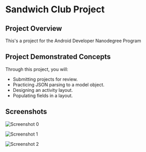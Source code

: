 # Sandwich Club Project

## Project Overview
This's a project for the Android Developer Nanodegree Program

## Project Demonstrated Concepts
Through this project, you will:
- Submitting projects for review.
- Practicing JSON parsing to a model object.
- Designing an activity layout.
- Populating fields in a layout.

## Screenshots

![Screenshot 0](http://oi63.tinypic.com/30uzlzr.jpg)

![Screenshot 1](https://serving.photos.photobox.com/030150754c2d5833469418875ce0474de964f0a6e3d0e9c3182dff96b01f132b55b3d5a9.jpg)

![Screenshot 2](http://oi68.tinypic.com/awtbvl.jpg)

